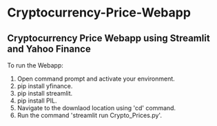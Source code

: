 # Cryptocurrency-Price-Webapp
## Cryptocurrency Price Webapp using Streamlit and Yahoo Finance

To run the Webapp:
1. Open command prompt and activate your environment.
2. pip install yfinance.
3. pip install streamlit.
4. pip install PIL.
5. Navigate to the downlaod location using 'cd' command.
6. Run the command 'streamlit run Crypto_Prices.py'.
